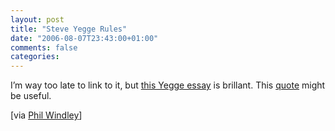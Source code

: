 ```yaml
---
layout: post
title: "Steve Yegge Rules"
date: "2006-08-07T23:43:00+01:00"
comments: false
categories: 
---
```


<p>I&#8217;m way too late to link to it, but <a href="http://steve-yegge.blogspot.com/2006/03/execution-in-kingdom-of-nouns.html">this Yegge essay</a> is brillant. This <a href="http://www.quotedb.com/quotes/464">quote</a> might be useful.</p>

<p>[via <a href="http://www.windley.com/archives/2006/08/on_the_virtues_of_functional_abstraction.shtml">Phil Windley</a>]</p>



